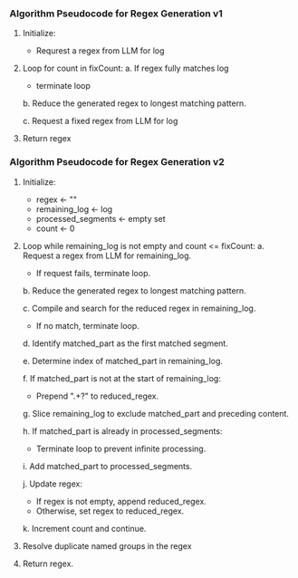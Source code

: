 ### Algorithm Pseudocode for Regex Generation v1

1. Initialize:
   - Requrest a regex from LLM for log

2. Loop for count in fixCount:
   a. If regex fully matches log
      - terminate loop

   b. Reduce the generated regex to longest matching pattern.

   c. Request a fixed regex from LLM for log

3. Return regex


### Algorithm Pseudocode for Regex Generation v2

1. Initialize:
   - regex ← ""
   - remaining_log ← log
   - processed_segments ← empty set
   - count ← 0

2. Loop while remaining_log is not empty and count <= fixCount:
   a. Request a regex from LLM for remaining_log.
      - If request fails, terminate loop.

   b. Reduce the generated regex to longest matching pattern.

   c. Compile and search for the reduced regex in remaining_log.
      - If no match, terminate loop.

   d. Identify matched_part as the first matched segment.

   e. Determine index of matched_part in remaining_log.

   f. If matched_part is not at the start of remaining_log:
      - Prepend ".+?" to reduced_regex.

   g. Slice remaining_log to exclude matched_part and preceding content.

   h. If matched_part is already in processed_segments:
      - Terminate loop to prevent infinite processing.

   i. Add matched_part to processed_segments.

   j. Update regex:
      - If regex is not empty, append reduced_regex.
      - Otherwise, set regex to reduced_regex.

   k. Increment count and continue.

3. Resolve duplicate named groups in the regex

4. Return regex.
